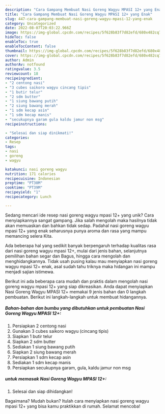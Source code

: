 ```yaml
---
description: "Cara Gampang Membuat Nasi Goreng Wagyu MPASI 12+ yang Enak"
title: "Cara Gampang Membuat Nasi Goreng Wagyu MPASI 12+ yang Enak"
slug: 447-cara-gampang-membuat-nasi-goreng-wagyu-mpasi-12-yang-enak
category: Uncategorized
date: 2022-08-07T20:03:22.966Z
image: https://img-global.cpcdn.com/recipes/5f628b83f7d82efd/680x482cq70/nasi-goreng-wagyu-mpasi-12-foto-resep-utama.jpg
hideToc: false
enableToc: true
enableTocContent: false
thumbnail: https://img-global.cpcdn.com/recipes/5f628b83f7d82efd/680x482cq70/nasi-goreng-wagyu-mpasi-12-foto-resep-utama.jpg
cover: https://img-global.cpcdn.com/recipes/5f628b83f7d82efd/680x482cq70/nasi-goreng-wagyu-mpasi-12-foto-resep-utama.jpg
author: Admin
authorAv: notfound
ratingvalue: 3.5
reviewcount: 18
recipeingredient:
- "2 centong nasi"
- "3 cubes saikoro wagyu cincang tipis"
- "1 butir telur"
- "2 sdm butter"
- "1 siung bawang putih"
- "2 siung bawang merah"
- "1 sdm kecap asin"
- "1 sdm kecap manis"
- "secukupnya garam gula kaldu jamur non msg"
recipeinstructions:

- "Selesai dan siap dinikmati!"
categories:
- Resep
tags:
- nasi
- goreng
- wagyu

katakunci: nasi goreng wagyu 
nutrition: 171 calories
recipecuisine: Indonesian
preptime: "PT30M"
cooktime: "PT39M"
recipeyield: "1"
recipecategory: Lunch

---
```





Sedang mencari ide resep nasi goreng wagyu mpasi 12+ yang unik? Cara menyiapkannya sangat gampang. Jika salah mengolah maka hasilnya tidak akan memuaskan dan bahkan tidak sedap. Padahal nasi goreng wagyu mpasi 12+ yang enak seharusnya punya aroma dan rasa yang mampu memancing selera Kita.





Ada beberapa hal yang sedikit banyak berpengaruh terhadap kualitas rasa dari nasi goreng wagyu mpasi 12+, mulai dari jenis bahan, selanjutnya pemilihan bahan segar dan Bagus, hingga cara mengolah dan menghidangkannya. Tidak usah pusing kalau mau menyiapkan nasi goreng wagyu mpasi 12+ enak,      asal sudah tahu triknya maka hidangan ini mampu menjadi sajian istimewa.





















Berikut ini ada beberapa cara mudah dan praktis dalam mengolah nasi goreng wagyu mpasi 12+ yang siap dikreasikan. Anda dapat menyiapkan Nasi Goreng Wagyu MPASI 12+ memakai 9 jenis bahan dan 0 langkah pembuatan. Berikut ini langkah-langkah untuk membuat hidangannya.

<!--inarticleads1-->

##### Bahan-bahan dan bumbu yang dibutuhkan untuk pembuatan Nasi Goreng Wagyu MPASI 12+:

1. Persiapkan 2 centong nasi
1. Gunakan 3 cubes saikoro wagyu (cincang tipis)
1. Siapkan 1 butir telur
1. Siapkan 2 sdm butter
1. Sediakan 1 siung bawang putih
1. Siapkan 2 siung bawang merah
1. Persiapkan 1 sdm kecap asin
1. Sediakan 1 sdm kecap manis
1. Persiapkan secukupnya garam, gula, kaldu jamur non msg




<!--inarticleads2-->

#####  untuk memasak Nasi Goreng Wagyu MPASI 12+:


1. Selesai dan siap dihidangkan!



Bagaimana? Mudah bukan? Itulah cara menyiapkan nasi goreng wagyu mpasi 12+ yang bisa kamu praktikkan di rumah. Selamat mencoba!
